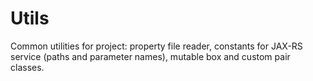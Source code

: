 # Utils

Common utilities for project: property file reader, constants for JAX-RS service (paths and parameter names),
mutable box and custom pair classes.